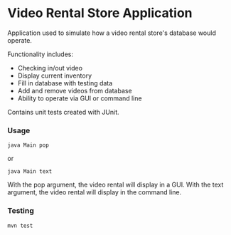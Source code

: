 # Video Rental Store Application

Application used to simulate how a video rental store's database would operate.

Functionality includes:
- Checking in/out video
- Display current inventory
- Fill in database with testing data
- Add and remove videos from database
- Ability to operate via GUI or command line

Contains unit tests created with JUnit.

### Usage
```
java Main pop
```
or
```
java Main text
```

With the pop argument, the video rental will display in a GUI.
With the text argument, the video rental will display in the command line.

### Testing
```
mvn test
```
